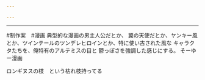 ```yaml
---

---
```

---
#制作案　#漫画 
典型的な漫画の男主人公だとか、
翼の天使だとか、ヤンキー風とか、ツインテールのツンデレヒロインとか、特に使い古された風な
キャラクタたちを、俺特有のアルテミスの目と
鬱っぽさを強調した感じにする。
そーゆー漫画

ロンギヌスの枝　という枯れ枝持ってる

